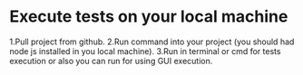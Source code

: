 # Execute tests on your local machine 

1.Pull project from github.
2.Run <npm install> command into your project (you should had node js installed in you local machine).
3.Run <npx cypress run> in terminal or cmd for tests execution
 or also you can run <npx cypress open> for using GUI execution.
